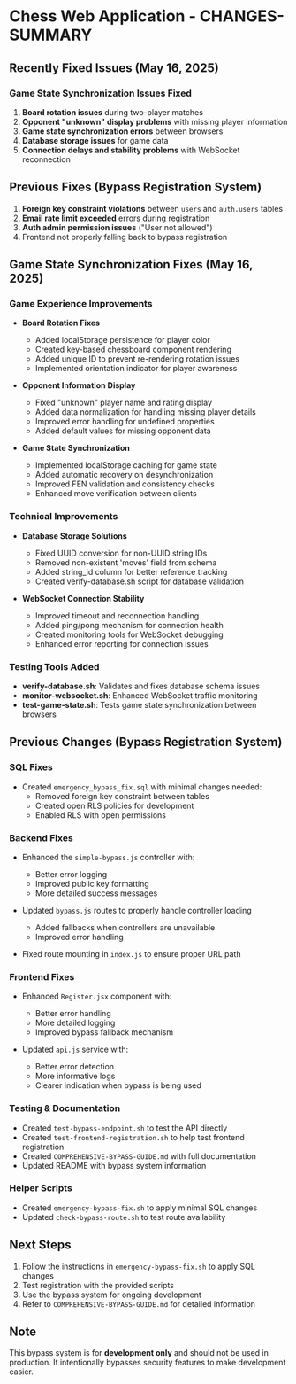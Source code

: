 # Chess Web Application - CHANGES-SUMMARY

## Recently Fixed Issues (May 16, 2025)

### Game State Synchronization Issues Fixed

1. **Board rotation issues** during two-player matches
2. **Opponent "unknown" display problems** with missing player information
3. **Game state synchronization errors** between browsers
4. **Database storage issues** for game data
5. **Connection delays and stability problems** with WebSocket reconnection

## Previous Fixes (Bypass Registration System)

1. **Foreign key constraint violations** between `users` and `auth.users` tables
2. **Email rate limit exceeded** errors during registration
3. **Auth admin permission issues** ("User not allowed")
4. Frontend not properly falling back to bypass registration

## Game State Synchronization Fixes (May 16, 2025)

### Game Experience Improvements

- **Board Rotation Fixes**
  - Added localStorage persistence for player color
  - Created key-based chessboard component rendering
  - Added unique ID to prevent re-rendering rotation issues
  - Implemented orientation indicator for player awareness

- **Opponent Information Display**
  - Fixed "unknown" player name and rating display
  - Added data normalization for handling missing player details
  - Improved error handling for undefined properties
  - Added default values for missing opponent data

- **Game State Synchronization**
  - Implemented localStorage caching for game state
  - Added automatic recovery on desynchronization
  - Improved FEN validation and consistency checks
  - Enhanced move verification between clients

### Technical Improvements

- **Database Storage Solutions**
  - Fixed UUID conversion for non-UUID string IDs
  - Removed non-existent 'moves' field from schema
  - Added string_id column for better reference tracking
  - Created verify-database.sh script for database validation

- **WebSocket Connection Stability**
  - Improved timeout and reconnection handling
  - Added ping/pong mechanism for connection health
  - Created monitoring tools for WebSocket debugging
  - Enhanced error reporting for connection issues

### Testing Tools Added
- **verify-database.sh**: Validates and fixes database schema issues
- **monitor-websocket.sh**: Enhanced WebSocket traffic monitoring
- **test-game-state.sh**: Tests game state synchronization between browsers

## Previous Changes (Bypass Registration System)

### SQL Fixes

- Created `emergency_bypass_fix.sql` with minimal changes needed:
  - Removed foreign key constraint between tables
  - Created open RLS policies for development
  - Enabled RLS with open permissions

### Backend Fixes

- Enhanced the `simple-bypass.js` controller with:
  - Better error logging
  - Improved public key formatting
  - More detailed success messages

- Updated `bypass.js` routes to properly handle controller loading
  - Added fallbacks when controllers are unavailable
  - Improved error handling

- Fixed route mounting in `index.js` to ensure proper URL path

### Frontend Fixes

- Enhanced `Register.jsx` component with:
  - Better error handling
  - More detailed logging
  - Improved bypass fallback mechanism

- Updated `api.js` service with:
  - Better error detection
  - More informative logs
  - Clearer indication when bypass is being used

### Testing & Documentation

- Created `test-bypass-endpoint.sh` to test the API directly
- Created `test-frontend-registration.sh` to help test frontend registration  
- Created `COMPREHENSIVE-BYPASS-GUIDE.md` with full documentation
- Updated README with bypass system information

### Helper Scripts

- Created `emergency-bypass-fix.sh` to apply minimal SQL changes
- Updated `check-bypass-route.sh` to test route availability

## Next Steps

1. Follow the instructions in `emergency-bypass-fix.sh` to apply SQL changes
2. Test registration with the provided scripts
3. Use the bypass system for ongoing development
4. Refer to `COMPREHENSIVE-BYPASS-GUIDE.md` for detailed information

## Note

This bypass system is for **development only** and should not be used in production. It intentionally bypasses security features to make development easier.
